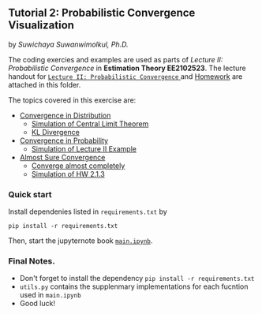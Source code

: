 ## Tutorial 2: Probabilistic Convergence Visualization

by *Suwichaya Suwanwimolkul, Ph.D.*

The coding exercies and examples are used as parts of  *Lecture II: Probabilistic Convergence* in **Estimation Theory EE2102523**. 
The lecture handout for [`Lecture II: Probabilistic Convergence` ](LectureII.pdf) and [Homework](HW2.pdf) are attached in this folder.

The topics covered in this exercise are: 
- [Convergence in Distribution](#convergences-in-distribution)
    - [Simulation of Central Limit Theorem](#simulation-of-central-limit-theorem-bernoulli--uniform)
    - [KL Divergence](#kl-divergence)
- [Convergence in Probability](#convergence-in-probability)
    - [Simulation of Lecture II Example](#simulation-of-example---noise-in-lecture-2)
- [Almost Sure Convergence](#almost-surely-converge)
    - [Converge almost completely](#converges-almost-completely)
    - [Simulation of HW 2.1.3](#simulation-for-the-3rd-question-of-example-16) 

### Quick start 


Install dependenies listed in `requirements.txt` by 

```
pip install -r requirements.txt
```

Then, start the jupyternote book [`main.ipynb`](main.ipynb).
 

 
### Final Notes.
-  Don't forget to install the dependency `pip install -r requirements.txt`
- `utils.py` contains the supplenmary implementations for each fucntion used in `main.ipynb` 
- Good luck! 